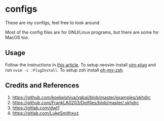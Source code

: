 # configs

These are my configs, feel free to look around

Most of the config files are for GNU/Linux programs, but there are some for MacOS too.

## Usage

Follow the instructions in [this article](https://www.atlassian.com/git/tutorials/dotfiles).
To setup neovim install [vim-plug](https://github.com/junegunn/vim-plug) and run `nvim -c :PlugInstall`.
To setup zsh install [oh-my-zsh](https://ohmyz.sh/#install).

## Credits and References

1. https://github.com/koekeishiya/yabai/blob/master/examples/skhdrc
2. https://github.com/FrankLA0203/Dotfiles/blob/master/.skhdrc
3. https://gitlab.com/dwt1
4. https://gitlab.com/LukeSmithxyz
